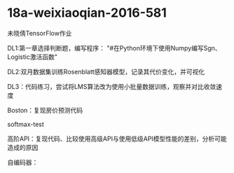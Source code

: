 # 18a-weixiaoqian-2016-581
未晓倩TensorFlow作业

DL1:第一章选择判断题，编写程序： "#在Python环境下使用Numpy编写Sgn、Logistic激活函数"



DL2:双月数据集训练Rosenblatt感知器模型，记录其代价变化，并可视化


DL3：代码练习，尝试将LMS算法改为使用小批量数据训练，观察并对比收敛速度


Boston：复现房价预测代码


softmax-test


高阶API：复现代码、比较使用高级API与使用低级API模型性能的差别，分析可能造成的原因


自编码器：
